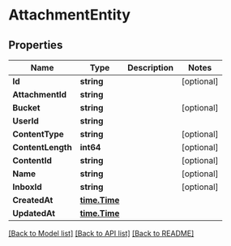 # AttachmentEntity

## Properties

Name | Type | Description | Notes
------------ | ------------- | ------------- | -------------
**Id** | **string** |  | [optional] 
**AttachmentId** | **string** |  | 
**Bucket** | **string** |  | [optional] 
**UserId** | **string** |  | 
**ContentType** | **string** |  | [optional] 
**ContentLength** | **int64** |  | [optional] 
**ContentId** | **string** |  | [optional] 
**Name** | **string** |  | [optional] 
**InboxId** | **string** |  | [optional] 
**CreatedAt** | [**time.Time**](time.Time) |  | 
**UpdatedAt** | [**time.Time**](time.Time) |  | 

[[Back to Model list]](../README#documentation-for-models) [[Back to API list]](../README#documentation-for-api-endpoints) [[Back to README]](../README)


